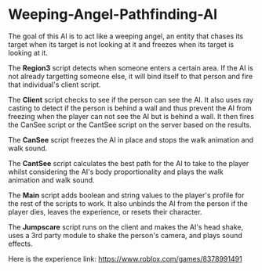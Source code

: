 # Weeping-Angel-Pathfinding-AI

The goal of this AI is to act like a weeping angel, an entity that chases its target when its target is not looking at it and freezes when its target is looking at it.

The **Region3** script detects when someone enters a certain area. If the AI is not already targetting someone else, it will bind itself to that person and fire that individual's client script.

The **Client** script checks to see if the person can see the AI. It also uses ray casting to detect if the person is behind a wall and thus prevent the AI from freezing when the player can not see the AI but is behind a wall. It then fires the CanSee script or the CantSee script on the server based on the results.

The **CanSee** script freezes the AI in place and stops the walk animation and walk sound.

The **CantSee** script calculates the best path for the AI to take to the player whilst considering the AI's body proportionality and plays the walk animation and walk sound.

The **Main** script adds boolean and string values to the player's profile for the rest of the scripts to work. It also unbinds the AI from the person if the player dies, leaves the experience, or resets their character.

The **Jumpscare** script runs on the client and makes the AI's head shake, uses a 3rd party module to shake the person's camera, and plays sound effects.

Here is the experience link: 
https://www.roblox.com/games/8378991491
